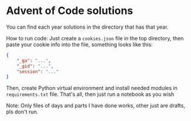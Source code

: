 # Advent of Code solutions

You can find each year solutions in the directory that has that year.

How to run code: Just create a `cookies.json` file in the top directory, then paste your cookie info into the file, something looks like this:

```json
{
    "_ga": "...",
    "_gid": "...",
    "session": "..."
}
```

Then, create Python virtual environment and install needed modules in `requirements.txt` file. That's all, then just run a notebook as you wish

Note: Only files of days and parts I have done works, other just are drafts, pls don't run.
